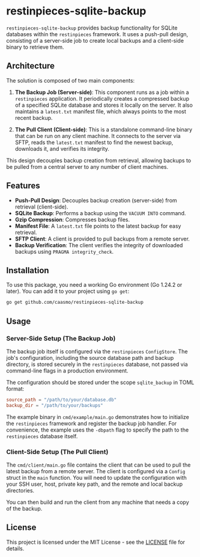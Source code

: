 # restinpieces-sqlite-backup

`restinpieces-sqlite-backup` provides backup functionality for SQLite databases within the `restinpieces` framework. It uses a push-pull design, consisting of a server-side job to create local backups and a client-side binary to retrieve them.

## Architecture

The solution is composed of two main components:

1.  **The Backup Job (Server-side)**: This component runs as a job within a `restinpieces` application. It periodically creates a compressed backup of a specified SQLite database and stores it locally on the server. It also maintains a `latest.txt` manifest file, which always points to the most recent backup.

2.  **The Pull Client (Client-side)**: This is a standalone command-line binary that can be run on any client machine. It connects to the server via SFTP, reads the `latest.txt` manifest to find the newest backup, downloads it, and verifies its integrity.

This design decouples backup creation from retrieval, allowing backups to be pulled from a central server to any number of client machines.

## Features

-   **Push-Pull Design**: Decouples backup creation (server-side) from retrieval (client-side).
-   **SQLite Backup**: Performs a backup using the `VACUUM INTO` command.
-   **Gzip Compression**: Compresses backup files.
-   **Manifest File**: A `latest.txt` file points to the latest backup for easy retrieval.
-   **SFTP Client**: A client is provided to pull backups from a remote server.
-   **Backup Verification**: The client verifies the integrity of downloaded backups using `PRAGMA integrity_check`.

## Installation

To use this package, you need a working Go environment (Go 1.24.2 or later). You can add it to your project using `go get`:

```bash
go get github.com/caasmo/restinpieces-sqlite-backup
```

## Usage

### Server-Side Setup (The Backup Job)

The backup job itself is configured via the `restinpieces` `ConfigStore`. The job's configuration, including the source database path and backup directory, is stored securely in the `restinpieces` database, not passed via command-line flags in a production environment.

The configuration should be stored under the scope `sqlite_backup` in TOML format:

```toml
source_path = "/path/to/your/database.db"
backup_dir = "/path/to/your/backups"
```

The example binary in `cmd/example/main.go` demonstrates how to initialize the `restinpieces` framework and register the backup job handler. For convenience, the example uses the `-dbpath` flag to specify the path to the `restinpieces` database itself.

### Client-Side Setup (The Pull Client)

The `cmd/client/main.go` file contains the client that can be used to pull the latest backup from a remote server. The client is configured via a `Config` struct in the `main` function. You will need to update the configuration with your SSH user, host, private key path, and the remote and local backup directories.

You can then build and run the client from any machine that needs a copy of the backup.

## License

This project is licensed under the MIT License - see the [LICENSE](LICENSE) file for details.